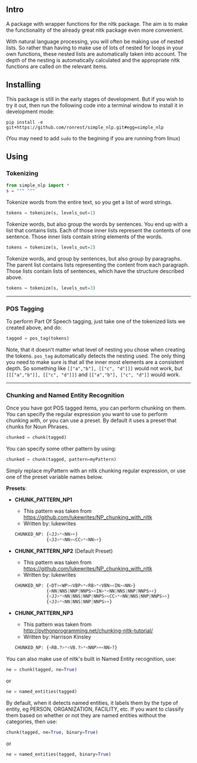 Intro
------
A package with wrapper functions for the nltk package. The aim is to make the
functionality of the already great nltk package even more convenient.

With natural language processing, you will often be making use of nested lists.
So rather than having to make use of lots of nested for loops in your own
functions, these nested lists are automatically taken into account. The depth of
the nesting is automatically calculated and the appropriate nltk functions are
called on the relevant items.

Installing
----------
This package is still in the early stages of development. But if you wish to try 
it out, then run the following code into a terminal window to install it in 
development mode: 

```
pip install -e git+https://github.com/ronrest/simple_nlp.git#egg=simple_nlp
```

(You may need to add `sudo` to the begining if you are running from linux)

Using
------

### Tokenizing
```python
from simple_nlp import *
s = """ """
```

Tokenize words from the entire text, so you get a list of word strings.

```python
tokens = tokenize(s, levels_out=1)
```

Tokenize words, but also group the words by sentences. You end up with a
list that contains lists. Each of those inner lists represent the contents of
one sentence. Those inner lists contain string elements of the words.

```python
tokens = tokenize(s, levels_out=2)
```

Tokenize words, and group by sentences, but also group by paragraphs. The parent
list contains lists representing the content from each paragraph. Those lists
contain lists of sentences, which have the structure described above.

```python
tokens = tokenize(s, levels_out=3)
```

---


### POS Tagging
To perform Part Of Speech tagging, just take one of the tokenized lists we 
created above, and do:
 
```python
tagged = pos_tag(tokens)
```
 
Note, that it doesn't matter what level of nesting you chose when creating the 
tokens. `pos_tag` automatically detects the nesting used. The only thing you 
need to make sure is that all the inner most elements are a consistent depth. 
So something like `[["a","b"], [["c", "d"]]]` would not work, but 
`[[["a","b"]], [["c", "d"]]]` and `[["a","b"], ["c", "d"]]` would work. 

---

### Chunking and Named Entity Recognition
Once you have got POS tagged items, you can perform chunking on them. You can 
specify the regular expression you want to use to perform chunking with, or you 
can use a preset. By default it uses a preset that chunks for Noun Phrases. 
 
```python
chunked = chunk(tagged)
```

You can specify some other pattern by using: 

```python
chunked = chunk(tagged, pattern=myPattern)
```

Simply replace myPattern with an nltk chunking regular expression, or use one 
of the preset variable names below. 

__Presets__: 

- __CHUNK_PATTERN_NP1__
    - This pattern was taken from https://github.com/lukewrites/NP_chunking_with_nltk
    - Written by: lukewrites
    
    ```python
    CHUNKED_NP: {<JJ>*<NN>+}
                {<JJ>*<NN><CC>*<NN>+}
    ```
- __CHUNK_PATTERN_NP2__ (Default Preset)
    - This pattern was taken from https://github.com/lukewrites/NP_chunking_with_nltk
    - Written by: lukewrites
    
    ```python 
    CHUNKED_NP: {<DT><WP><VBP>*<RB>*<VBN><IN><NN>}
                {<NN|NNS|NNP|NNPS><IN>*<NN|NNS|NNP|NNPS>+}
                {<JJ>*<NN|NNS|NNP|NNPS><CC>*<NN|NNS|NNP|NNPS>+}
                {<JJ>*<NN|NNS|NNP|NNPS>+}
    ```

- __CHUNK_PATTERN_NP3__
    - This pattern was taken from http://pythonprogramming.net/chunking-nltk-tutorial/
    - Written by: Harrison Kinsley
    
    ```python
    CHUNKED_NP: {<RB.?>*<VB.?>*<NNP>+<NN>?}
    ```


You can also make use of nltk's built in Named Entity recognition, use: 

```python
ne = chunk(tagged, ne=True)
```

or 

```python
ne = named_entities(tagged)
```

By default, when it detects named entities, it labels them by the type of entity, 
eg PERSON, ORGANIZATION, FACILITY, etc. If you want to classify them based on 
whether or not they are named entities without the categories, then use: 

```python
chunk(tagged, ne=True, binary=True)
```

or 

```python
ne = named_entities(tagged, binary=True)
```




